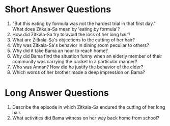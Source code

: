 # Short Answer Questions 
1. "But this eating by formula was not the hardest trial in that first day." What does Zitkala-Sa mean by 'eating by formula'? 
2. How did Zitkala-Sa try to avoid the loss of her long hair? 
3. What are Zitkala-Sa's objections to the cutting of her hair? 
4. Why was Zitkala-Sa's behavior in dining room peculiar to others? 
5. Why did it take Bama an hour to reach home? 
6. Why did Bama find the situation funny when an elderly member of their community was carrying the packet in a particular manner? 
7. Who was Annan? How did he justify the behavior of the elder? 
8. Which words of her brother made a deep impression on Bama? 

# Long Answer Questions 
1. Describe the episode in which Zitkala-Sa endured the cutting of her long hair.
2. What activities did Bama witness on her way back home from school? 